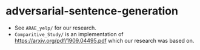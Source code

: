 # adversarial-sentence-generation

- See `ARAE_yelp/` for our research.
- `Comparitive_Study/` is an implementation of https://arxiv.org/pdf/1909.04495.pdf which our research was based on.
